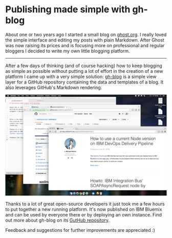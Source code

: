 # Publishing made simple with gh-blog

About one or two years ago I started a small blog on [ghost.org](https://ghost.org). I really loved the simple interface and editing my posts with plain Markdown. After Ghost was now raising its prices and is focusing more on professional and regular bloggers I decided to write my own little blogging platform.

---

After a few days of thinking (and of course hacking) how to keep blogging as simple as possible without putting a lot of effort in the creation of a new platform I came up with a very simple solution: [gh-blog](https://github.com/cokeSchlumpf/gh-blog) is a simple view layer for a GitHub repository containing the data and templates of a blog. It also leverages GitHub's Markdown rendering.

![Build Job configuration](https://raw.githubusercontent.com/cokeSchlumpf/rethink-it/master/images/2016-06-03_gh-blog.png)

Thanks to a lot of great open-source developers it just took me a few hours to put together a new running platform. It's now published on IBM Bluemix and can be used by everyone there or by deploying an own instance. Find out more about gh-blog on its [GutHub repository](https://github.com/cokeSchlumpf/gh-blog).

Feedback and suggestions for further improvements are appreciated :)
